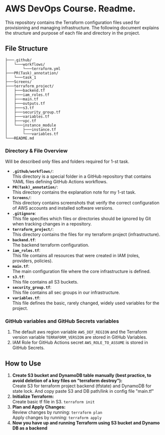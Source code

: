 # AWS DevOps Course. Readme.

This repository contains the Terraform configuration files used for provisioning and managing infrastructure. The following document explains the structure and purpose of each file and directory in the project.

## File Structure
```
├───.github/
│   └───workflows/
│       └───terraform.yml
├───PR(Task)_annotation/
│   └───task_1
├───Screens/
├───terraform_project/
│   ├───backend.tf
│   ├───iam_roles.tf
│   ├───main.tf
│   ├───outputs.tf
│   ├───s3.tf
│   ├───security_group.tf
│   ├───variables.tf
│   ├───vpc.tf
│   └───instance_module
│       ├───instance.tf
│       └───variables.tf
└───README.md
```

### Directory & File Overview
Will be described only files and folders required for 1-st task.

- **```.github/workflows/```**:  
  This directory is a special folder in a GitHub repository that contains YAML files defining GitHub Actions workflows. 
- **```PR(Task)_annotation/```**:  
  This directory contains the explanation note for my 1-st task.
- **```Screens/```**:  
  This directory contains screenshots that verify the correct configuration of AWS accounts and installed software versions.
- **```.gitignore```**:  
  This file specifies which files or directories should be ignored by Git when tracking changes in a repository.
- **```terraform_project/```**:  
  This directory contains the files for my terraform project (infrastructure).
- **```backend.tf```**:  
  The backend terraform configuration.
- **```iam_roles.tf```**:  
  This file contains all resources that were created in IAM (roles, providers, policies).
- **```main.tf```**:  
  The main configuration file where the core infrastructure is defined.
- **```s3.tf```**:  
  This file contains all S3 buckets.
- **```security_group.tf```**:  
  This file contains all sec groups in our infrastructure.
- **```variables.tf```**:  
  This file defines the basic, rarely changed, widely used variables for the project.

### GitHub variables and GitHub Secrets variables
 1. The default aws region variable ```AWS_DEF_REGION``` and the Terraform version variable ```TERRAFORM_VERSION``` are stored in GitHub Variables.
 2. IAM Role for GitHub Actions secret ```AWS_ROLE_TO_ASSUME``` is stored in GitHub Secrets. 

## How to Use

1. **Create S3 bucket and DynamoDB table manually (best practice, to avoid deletion of a key files on "terraform destroy"):**  
   Create S3 for terraform project backend (tfstate) and DynamoDB for state lock. And copy paste S3 and DB path/link in config file "main.tf"
2. **Initialize Terraform:**  
   Create basic tf file in S3.
   ```terraform init```
3. **Plan and Apply Changes:**  
   Review changes by running:
   ```terraform plan```  
   Apply changes by running:
   ```terraform apply```
4. **Now you have up and running Terraform using S3 bucket and Dynamo DB as a backend**  